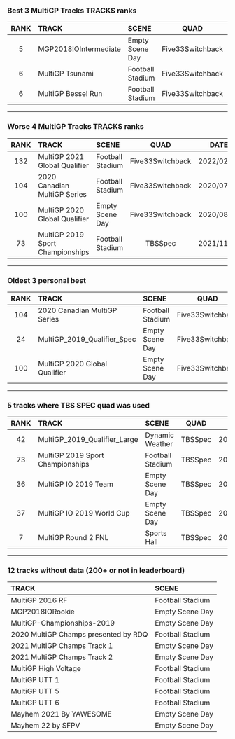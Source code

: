 ### Best 3 MultiGP Tracks TRACKS ranks
|RANK|TRACK|SCENE|QUAD|DATE|
|:---:|:---|:---|:---:|:---:|
|5|MGP2018IOIntermediate|Empty Scene Day|Five33Switchback|2021/03/05|
|6|MultiGP Tsunami|Football Stadium|Five33Switchback|2021/12/12|
|6|MultiGP Bessel Run|Football Stadium|Five33Switchback|2021/12/28|
---
### Worse 4 MultiGP Tracks TRACKS ranks
|RANK|TRACK|SCENE|QUAD|DATE|
|:---:|:---|:---|:---:|:---:|
|132|MultiGP 2021 Global Qualifier|Football Stadium|Five33Switchback|2022/02/11|
|104|2020 Canadian MultiGP Series|Football Stadium|Five33Switchback|2020/07/22|
|100|MultiGP 2020 Global Qualifier|Empty Scene Day|Five33Switchback|2020/08/18|
|73|MultiGP 2019 Sport Championships|Football Stadium|TBSSpec|2021/11/08|
---
### Oldest 3 personal best
|RANK|TRACK|SCENE|QUAD|DATE|
|:---:|:---|:---|:---:|:---:|
|104|2020 Canadian MultiGP Series|Football Stadium|Five33Switchback|2020/07/22|
|24|MultiGP_2019_Qualifier_Spec|Empty Scene Day|Five33Switchback|2020/08/07|
|100|MultiGP 2020 Global Qualifier|Empty Scene Day|Five33Switchback|2020/08/18|
---
### 5 tracks where TBS SPEC quad was used
|RANK|TRACK|SCENE|QUAD|DATE|
|:---:|:---|:---|:---:|:---:|
|42|MultiGP_2019_Qualifier_Large|Dynamic Weather|TBSSpec|2020/08/26|
|73|MultiGP 2019 Sport Championships|Football Stadium|TBSSpec|2021/11/08|
|36|MultiGP IO 2019 Team|Empty Scene Day|TBSSpec|2020/08/26|
|37|MultiGP IO 2019 World Cup|Empty Scene Day|TBSSpec|2020/10/13|
|7|MultiGP Round 2 FNL|Sports Hall|TBSSpec|2020/09/17|
---
### 12 tracks without data (200+ or not in leaderboard)
|TRACK|SCENE|
|:---|:---|
|MultiGP 2016 RF|Football Stadium|
|MGP2018IORookie|Empty Scene Day|
|MultiGP-Championships-2019|Empty Scene Day|
|2020 MultiGP Champs presented by RDQ|Football Stadium|
|2021 MultiGP Champs Track 1|Empty Scene Day|
|2021 MultiGP Champs Track 2|Empty Scene Day|
|MultiGP High Voltage|Football Stadium|
|MultiGP UTT 1|Football Stadium|
|MultiGP UTT 5|Football Stadium|
|MultiGP UTT 6|Football Stadium|
|Mayhem 2021 By YAWESOME|Empty Scene Day|
|Mayhem 22 by SFPV|Empty Scene Day|
